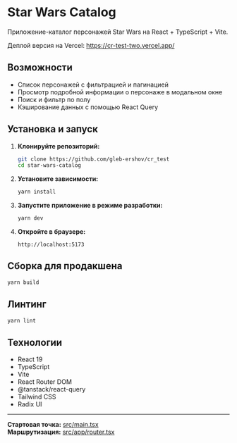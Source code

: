 # Star Wars Catalog

Приложение-каталог персонажей Star Wars на React + TypeScript + Vite.

Деплой версия на Vercel: https://cr-test-two.vercel.app/

## Возможности

-   Список персонажей с фильтрацией и пагинацией
-   Просмотр подробной информации о персонаже в модальном окне
-   Поиск и фильтр по полу
-   Кэширование данных с помощью React Query

## Установка и запуск

1. **Клонируйте репозиторий:**

    ```sh
    git clone https://github.com/gleb-ershov/cr_test
    cd star-wars-catalog
    ```

2. **Установите зависимости:**

    ```sh
    yarn install
    ```

3. **Запустите приложение в режиме разработки:**

    ```sh
    yarn dev
    ```

4. **Откройте в браузере:**
    ```
    http://localhost:5173
    ```

## Сборка для продакшена

```sh
yarn build
```

## Линтинг

```sh
yarn lint
```

## Технологии

-   React 19
-   TypeScript
-   Vite
-   React Router DOM
-   @tanstack/react-query
-   Tailwind CSS
-   Radix UI

---

**Стартовая точка:** [src/main.tsx](src/main.tsx)  
**Маршрутизация:** [src/app/router.tsx](src/app/router.tsx)
